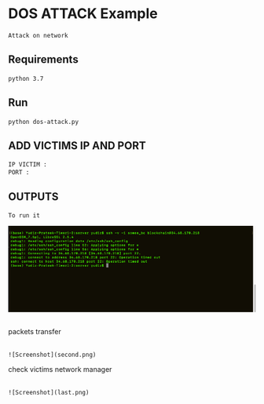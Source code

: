 # DOS ATTACK Example 

    Attack on network 

## Requirements

    python 3.7 

## Run   

    python dos-attack.py

## ADD VICTIMS IP AND PORT

    IP VICTIM : 
    PORT : 

## OUTPUTS
```
To run it
```
![Screenshot](run.png)

```

```
packets transfer
```

![Screenshot](second.png)

```
check victims network manager
```

![Screenshot](last.png)
